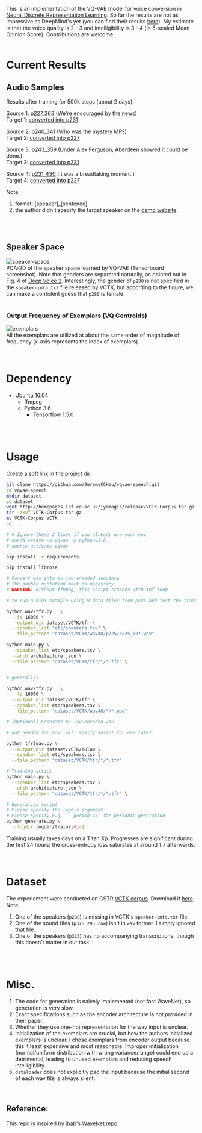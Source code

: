 This is an implementation of the VQ-VAE model for voice conversion in [Neural Discrete Representation Learning](https://arxiv.org/abs/1711.00937). 
So far the results are not as impressive as DeepMind's yet (you can find their results [here](https://avdnoord.github.io/homepage/vqvae/)).
My estimate is that the voice quality is 2 - 3 and intelligibility is 3 - 4 (in 5-scaled Mean Opinion Score).
Contributions are welcome.
<br/>
<br/>


# Current Results
## Audio Samples
Results after training for 500k steps (about 2 days):

Source 1: [p227_363](https://drive.google.com/open?id=1y7qJFhv79Rufb82X8b40atQsKFRGOsMC) (We're encouraged by the news)  
Target 1: [converted into p231](https://drive.google.com/open?id=1Ja6y6R6fHpS6IkIry2OYjWBFkHjT-N0V)

Source 2: [p240_341](https://drive.google.com/open?id=10QdyNXm2tUupq0fTm0X94JhC3zwa9etA) (Who was the mystery MP?)  
Target 2: [converted into p227](https://drive.google.com/open?id=14UZl-Fmm1HU2acOSLajpcIA6psk_JxnJ)

Source 3: [p243_359](https://drive.google.com/open?id=1Wgyqc6BOLiZV0JMlmW2Jw4yVst9NfmDb) (Under Alex Ferguson, Aberdeen showed it could be done.)  
Target 3: [converted into p231](https://drive.google.com/open?id=1jtkZ46bmDUzxahILuELU-eoa3l9IEEMf)

Source 4: [p231_430](https://drive.google.com/open?id=1-4A2FEPydp1p8Nu3dPkIvCUK3tvm4oco) (It was a breadtaking moment.)  
Target 4: [converted into p227](https://drive.google.com/open?id=1xOWZuQUdtrsQzUr_wn2PUpIJ_gNkfS7f)

Note: 
1. format: [speaker]_[sentence]
2. the author didn't specify the target speaker on the [demo website](https://avdnoord.github.io/homepage/vqvae/).
<br/>
<br/>


## Speaker Space
![speaker-space](etc/speaker_space.gif)  
PCA-2D of the speaker space learned by VQ-VAE (Tensorboard screenshot). 
Note that genders are separated naturally, as pointed out in Fig. 4 of [Deep Voice 2](https://arxiv.org/abs/1705.08947).
Interestingly, the gender of `p280` is not specified in the `speaker-info.txt` file released by VCTK, but according to the figure, we can make a confident guess that `p280` is female.
<br/>
<br/>

### Output Frequency of Exemplars (VQ Centroids)
![exemplars](etc/histogram.png)  
All the exemplars are utilized at about the same order of magnitude of frequency (x-axis represents the index of exemplars).   
<br/>
<br/>

# Dependency
- Ubuntu 16.04
  - ffmpeg
  - Python 3.6
    - Tensorflow 1.5.0  
<br/>
<br/>

# Usage
Create a soft link in the project dir:
```bash
git clone https://github.com/JeremyCCHsu/vqvae-speech.git
cd vqvae-speech
mkdir dataset
cd dataset
wget http://homepages.inf.ed.ac.uk/jyamagis/release/VCTK-Corpus.tar.gz
tar -zxvf VCTK-Corpus.tar.gz
mv VCTK-Corpus VCTK
cd ..

# # Ignore these 2 lines if you already use your env
# conda create -n vqvae -y python=3.6
# source activate vqvae

pip install -r requirements

pip install librosa

# Convert wav into mu-law encoded sequence
# The double quotation mark is necessary
# WARNING: without ffmpeg, this script crashes with inf loop

# to run a mini example using 9 data files from p225 and test the training script, follow:

python wav2tfr.py   \
  --fs 16000 \
  --output_dir dataset/VCTK/tfr \
  --speaker_list "etc/speakers.tsv" \
  --file_pattern "dataset/VCTK/wav48/p225/p225_00*.wav" 

python main.py \
  --speaker_list etc/speakers.tsv \
  --arch architecture.json \
  --file_pattern "dataset/VCTK/tfr/*/*.tfr" \


# generally:

python wav2tfr.py   \
  --fs 16000 \
  --output_dir dataset/VCTK/tfr \
  --speaker_list etc/speakers.tsv \
  --file_pattern "dataset/VCTK/wav48/*/*.wav" 

# [Optional] Generate mu-law encoded wav

# not needed for now. will modify script for use later.

python tfr2wav.py \
  --output_dir dataset/VCTK/mulaw \
  --speaker_list etc/speakers.tsv \
  --file_pattern "dataset/VCTK/tfr/*/*.tfr"

# Training script
python main.py \
  --speaker_list etc/speakers.tsv \
  --arch architecture.json \
  --file_pattern "dataset/VCTK/tfr/*/*.tfr" \

# Generation script
# Please specify the logdir argument 
# Please specify e.g. `--period 45` for periodic generation
python generate.py \
  --logdir logdir/train/[dir]
```  
Training usually takes days on a Titan Xp. Progresses are significant during the first 24 hours; the cross-entropy loss saturates at around 1.7 afterwards.  
<br/>
<br/>


# Dataset
The experiement were conducted on CSTR [VCTK corpus](http://homepages.inf.ed.ac.uk/jyamagis/page3/page58/page58.html).
Download it [here](http://homepages.inf.ed.ac.uk/jyamagis/release/VCTK-Corpus.tar.gz).  
Note: 
  1. One of the speakers (`p280`) is missing in VCTK's `speaker-info.txt` file.  
  2. One of the sound files (`p376_295.raw`) isn't  in `wav` format. I simply ignored that file.  
  3. One of the speakers (`p315`) has no accompanying transcriptions, though this doesn't matter in our task. 
<br/>
<br/>


# Misc.
1. The code for generation is naively implemented (not fast WaveNet), so generation is very slow.
2. Exact specifications such as the encoder architecture is not provided in their paper.
3. Whether they use one-hot representation for the wav input is unclear.
4. Initialization of the exemplars are crucial, 
     but how the authors initialized exemplars is unclear.
     I chose exemplars from encoder output because this it least expensive and most reasonable.
     Improper initialization (normal/uniform distribution with wrong variance/range) could end up a detrimental, leading to unused exemplars and reducing speech intelligibility.
5. `dataloader` does not explicitly pad the input because the initial second of each wav file is always silent.  
<br/>


## Reference:
This repo is inspired by [ibab](https://github.com/ibab)'s [WaveNet repo](https://github.com/ibab/tensorflow-wavenet).

